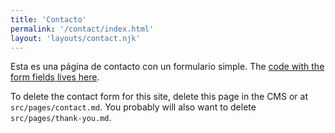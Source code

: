 ```yaml
---
title: 'Contacto'
permalink: '/contact/index.html'
layout: 'layouts/contact.njk'
---
```


Esta es una página de contacto con un formulario simple. The [code with the form fields lives here](https://github.com/hankchizljaw/hylia/blob/master/src/_includes/layouts/contact.njk). 

To delete the contact form for this site, delete this page in the CMS or at `src/pages/contact.md`. You probably will also want to delete `src/pages/thank-you.md`.
